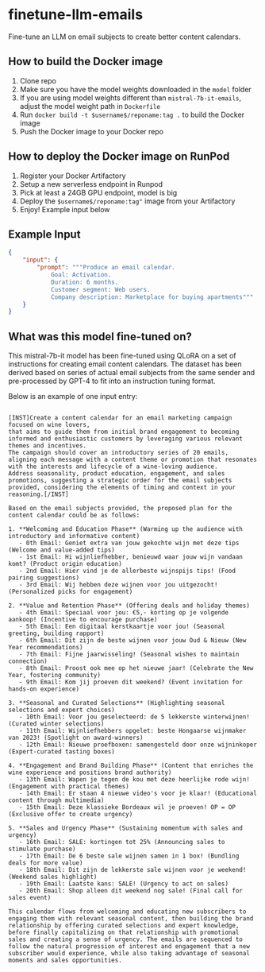# finetune-llm-emails
Fine-tune an LLM on email subjects to create better content calendars.

## How to build the Docker image

1. Clone repo
2. Make sure you have the model weights downloaded in the `model` folder
3. If you are using model weights different than `mistral-7b-it-emails`, adjust the model weight path in `Dockerfile`
4. Run `docker build -t $username$/reponame:tag .` to build the Docker image
5. Push the Docker image to your Docker repo

## How to deploy the Docker image on RunPod

1. Register your Docker Artifactory
2. Setup a new serverless endpoint in Runpod
3. Pick at least a 24GB GPU endpoint, model is big
4. Deploy the `$username$/reponame:tag"` image from your Artifactory
5. Enjoy! Example input below

## Example Input

```json
{
    "input": {
        "prompt": """Produce an email calendar. 
            Goal: Activation. 
            Duration: 6 months. 
            Customer segment: Web users.
            Company description: Marketplace for buying apartments"""
    }
}
```
## What was this model fine-tuned on? 

This mistral-7b-it model has been fine-tuned using QLoRA on a set of instructions for creating email content calendars. The dataset has been derived based on series of actual email subjects from the same sender and pre-processed by GPT-4 to fit into an instruction tuning format. 

Below is an example of one input entry: 
```

[INST]Create a content calendar for an email marketing campaign focused on wine lovers,
that aims to guide them from initial brand engagement to becoming informed and enthusiastic customers by leveraging various relevant themes and incentives.
The campaign should cover an introductory series of 20 emails, aligning each message with a content theme or promotion that resonates with the interests and lifecycle of a wine-loving audience.
Address seasonality, product education, engagement, and sales promotions, suggesting a strategic order for the email subjects provided, considering the elements of timing and context in your reasoning.[/INST]

Based on the email subjects provided, the proposed plan for the content calendar could be as follows:

1. **Welcoming and Education Phase** (Warming up the audience with introductory and informative content)
   - 0th Email: Geniet extra van jouw gekochte wijn met deze tips (Welcome and value-added tips)
   - 1st Email: Hi wijnliefhebber, benieuwd waar jouw wijn vandaan komt? (Product origin education)
   - 2nd Email: Hier vind je de allerbeste wijnspijs tips! (Food pairing suggestions)
   - 3rd Email: Wij hebben deze wijnen voor jou uitgezocht! (Personalized picks for engagement)

2. **Value and Retention Phase** (Offering deals and holiday themes)
   - 4th Email: Speciaal voor jou: €5,- korting op je volgende aankoop! (Incentive to encourage purchase)
   - 5th Email: Een digitaal kerstkaartje voor jou! (Seasonal greeting, building rapport)
   - 6th Email: Dit zijn de beste wijnen voor jouw Oud & Nieuw (New Year recommendations)
   - 7th Email: Fijne jaarwisseling! (Seasonal wishes to maintain connection)
   - 8th Email: Proost ook mee op het nieuwe jaar! (Celebrate the New Year, fostering community)
   - 9th Email: Kom jij proeven dit weekend? (Event invitation for hands-on experience)

3. **Seasonal and Curated Selections** (Highlighting seasonal selections and expert choices)
   - 10th Email: Voor jou geselecteerd: de 5 lekkerste winterwijnen! (Curated winter selections)
   - 11th Email: Wijnliefhebbers opgelet: beste Hongaarse wijnmaker van 2023! (Spotlight on award-winners)
   - 12th Email: Nieuwe proefboxen: samengesteld door onze wijninkoper (Expert-curated tasting boxes)

4. **Engagement and Brand Building Phase** (Content that enriches the wine experience and positions brand authority)
   - 13th Email: Wapen je tegen de kou met deze heerlijke rode wijn! (Engagement with practical themes)
   - 14th Email: Er staan 4 nieuwe video's voor je klaar! (Educational content through multimedia)
   - 15th Email: Deze klassieke Bordeaux wil je proeven! OP = OP (Exclusive offer to create urgency)

5. **Sales and Urgency Phase** (Sustaining momentum with sales and urgency)
   - 16th Email: SALE: kortingen tot 25% (Announcing sales to stimulate purchase)
   - 17th Email: De 6 beste sale wijnen samen in 1 box! (Bundling deals for more value)
   - 18th Email: Dit zijn de lekkerste sale wijnen voor je weekend! (Weekend sales highlight)
   - 19th Email: Laatste kans: SALE! (Urgency to act on sales)
   - 20th Email: Shop alleen dit weekend nog sale! (Final call for sales event)

This calendar flows from welcoming and educating new subscribers to engaging them with relevant seasonal content, then building the brand relationship by offering curated selections and expert knowledge, before finally capitalizing on that relationship with promotional sales and creating a sense of urgency. The emails are sequenced to follow the natural progression of interest and engagement that a new subscriber would experience, while also taking advantage of seasonal moments and sales opportunities.
```
